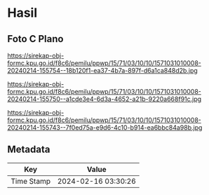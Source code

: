 # Hasil

## Foto C Plano

https://sirekap-obj-formc.kpu.go.id/f8c6/pemilu/ppwp/15/71/03/10/10/1571031010008-20240214-155754--18b120f1-ea37-4b7a-897f-d6a1ca848d2b.jpg

https://sirekap-obj-formc.kpu.go.id/f8c6/pemilu/ppwp/15/71/03/10/10/1571031010008-20240214-155750--a1cde3e4-6d3a-4652-a21b-9220a668f91c.jpg

https://sirekap-obj-formc.kpu.go.id/f8c6/pemilu/ppwp/15/71/03/10/10/1571031010008-20240214-155743--7f0ed75a-e9d6-4c10-b914-ea6bbc84a98b.jpg


## Metadata

| Key        | Value               |
| ---------- | ------------------- |
| Time Stamp | 2024-02-16 03:30:26 |



